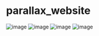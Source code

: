 # parallax_website
![image](https://github.com/Ankit200213/parallax_website/assets/89680173/b8b986d7-d7ea-47e5-be01-f629e25a1e5a)
![image](https://github.com/Ankit200213/parallax_website/assets/89680173/268049d3-10b1-420a-8541-ba0b44e9ba2d)
![image](https://github.com/Ankit200213/parallax_website/assets/89680173/cf5f33c8-1dc7-4148-af53-6709f2410657)
![image](https://github.com/Ankit200213/parallax_website/assets/89680173/9dbf156e-d949-468c-95a5-cf76d4a9d5df)



